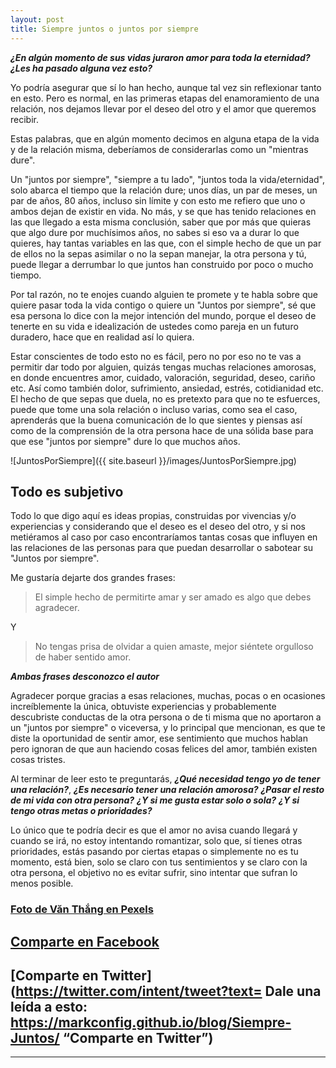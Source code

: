 ```yaml
---
layout: post
title: Siempre juntos o juntos por siempre
---
```


***¿En algún momento de sus vidas juraron amor para toda la eternidad?*** ***¿Les ha pasado alguna vez esto?***

Yo podría asegurar que sí lo han hecho, aunque tal vez sin reflexionar tanto en esto. Pero es normal, en las primeras etapas del enamoramiento de una relación, nos dejamos llevar por el deseo del otro y el amor que queremos recibir.

Estas palabras, que en algún momento decimos en alguna etapa de la vida y de la relación misma, deberíamos de considerarlas como un "mientras dure".

Un "juntos por siempre", "siempre a tu lado", "juntos toda la vida/eternidad", solo abarca el tiempo que la relación dure; unos días, un par de meses, un par de años, 80 años, incluso sin límite y con esto me refiero que uno o ambos dejan de existir en vida. No más, y se que has tenido relaciones en las que llegado a esta misma conclusión, saber que por más que quieras que algo dure por muchísimos años, no sabes si eso va a durar lo que quieres, hay tantas variables en las que, con el simple hecho de que un par de ellos no la sepas asimilar o no la sepan manejar, la otra persona y tú, puede llegar a derrumbar lo que juntos han construido por poco o mucho tiempo.

Por tal razón, no te enojes cuando alguien te promete y te habla sobre que quiere pasar toda la vida contigo o quiere un "Juntos por siempre", sé que esa persona lo dice con la mejor intención del mundo, porque el deseo de tenerte en su vida e idealización de ustedes como pareja en un futuro duradero, hace que en realidad así lo quiera.

Estar conscientes de todo esto no es fácil, pero no por eso no te vas a permitir dar todo por alguien, quizás tengas muchas relaciones amorosas, en donde encuentres amor, cuidado, valoración, seguridad, deseo, cariño etc. Así como también dolor, sufrimiento, ansiedad, estrés, cotidianidad etc. El hecho de que sepas que duela, no es pretexto para que no te esfuerces, puede que tome una sola relación o incluso varias, como sea el caso, aprenderás que la buena comunicación de lo que sientes y piensas así como de la comprensión de la otra persona hace de una sólida base para que ese "juntos por siempre" dure lo que muchos años.


![JuntosPorSiempre]({{ site.baseurl }}/images/JuntosPorSiempre.jpg)


## Todo es subjetivo

Todo lo que digo aquí es ideas propias, construidas por vivencias y/o experiencias y considerando que el deseo es el deseo del otro, y si nos metiéramos al caso por caso encontraríamos tantas cosas que influyen en las relaciones de las personas para que puedan desarrollar o sabotear su "Juntos por siempre".

Me gustaría dejarte dos grandes frases:

>El simple hecho de permitirte amar y ser amado es algo que debes agradecer.

Y

>No tengas prisa de olvidar a quien amaste, mejor siéntete orgulloso de haber sentido amor.

***Ambas frases desconozco el autor***

Agradecer porque gracias a esas relaciones, muchas, pocas o en ocasiones increíblemente la única, obtuviste experiencias y probablemente descubriste conductas de la otra persona o de ti misma que no aportaron a un "juntos por siempre" o viceversa, y lo principal que mencionan, es que te diste la oportunidad de sentir amor, ese sentimiento que muchos hablan pero ignoran de que aun haciendo cosas felices del amor, también existen cosas tristes.


Al terminar de leer esto te preguntarás, ***¿Qué necesidad tengo yo de tener una relación?***, ***¿Es necesario tener una relación amorosa?*** ***¿Pasar el resto de mi vida con otra persona?*** ***¿Y si me gusta estar solo o sola?*** ***¿Y si tengo otras metas o prioridades?***

Lo único que te podría decir es que el amor no avisa cuando llegará y cuando se irá, no estoy intentando romantizar, solo que, sí tienes otras prioridades, estás pasando por ciertas etapas o simplemente no es tu momento, está bien, solo se claro con tus sentimientos y se claro con la otra persona, el objetivo no es evitar sufrir, sino intentar que sufran lo menos posible.



### [Foto de Văn Thắng en Pexels](https://www.pexels.com/es-es/foto/hombre-y-mujer-cerca-de-campo-de-hierba-1415131/ "Foto de Văn Thắng en Pexels")

## [Comparte en Facebook](https://www.facebook.com/sharer/sharer.php?u=https://markconfig.github.io/blog/Siempre-Juntos/ "Comparte en Facebook")

## [Comparte en Twitter](https://twitter.com/intent/tweet?text= Dale una leída a esto: https://markconfig.github.io/blog/Siempre-Juntos/ “Comparte en Twitter”)

***
